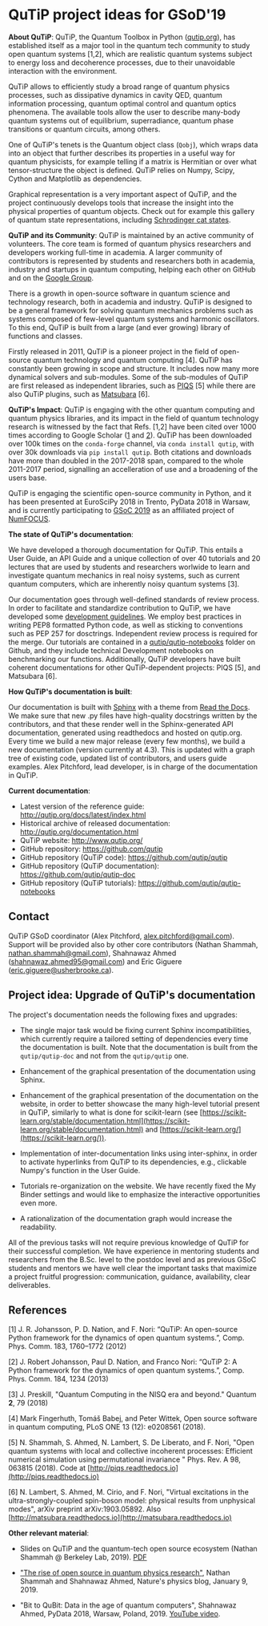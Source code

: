 # QuTiP project ideas for GSoD'19


**About QuTiP**: QuTiP, the Quantum Toolbox in Python ([qutip.org](http://qutip.org)), has established itself as a major tool in the quantum tech community to study open quantum systems [1,2], which are realistic quantum systems subject to energy loss and decoherence processes, due to their unavoidable interaction with the environment. 


QuTiP allows to efficiently study a broad range of quantum physics processes, such as dissipative dynamics in cavity QED, quantum information processing, quantum optimal control and quantum optics phenomena. The available tools allow the user to describe many-body quantum systems out of equilibrium, superradiance, quantum phase transitions or quantum circuits, among others. 

One of QuTiP's tenets is the Quantum object class (`Qobj`), which wraps data into an object that further describes its properties in a useful way for quantum physicists, for example telling if a matrix is Hermitian or over what tensor-structure the object is defined. QuTiP relies on Numpy, Scipy, Cython and Matplotlib as dependencies.  


Graphical representation is a very important aspect of QuTiP, and the project continuously develops tools that increase the insight into the physical properties of quantum objects. Check out for example this gallery of quantum state representations, including [Schrodinger cat states](https://nbviewer.jupyter.org/github/jrjohansson/qutip-lectures/blob/master/Lecture-16-Gallery-of-Wigner-functions.ipynb). 

**QuTiP and its Community**: QuTiP is maintained by an active community of volunteers. The core team is formed of quantum physics researchers and developers working full-time in academia. A larger community of contributors is represented by students and researchers both in academia, industry and startups in quantum computing, helping each other on GitHub and on the [Google Group](https://groups.google.com/forum/#!forum/qutip). 

There is a growth in open-source software in quantum science and technology research, both in academia and industry. QuTiP is designed to be a general framework for solving quantum mechanics problems such as systems composed of few-level quantum systems and harmonic oscillators. To this end, QuTiP is built from a large (and ever growing) library of functions and classes. 


Firstly released in 2011, QuTiP is a pioneer project in the field of open-source quantum technology and quantum computing [4]. QuTiP has constantly been growing in scope and structure. It includes now many more dynamical solvers and sub-modules. Some of the sub-modules of QuTiP are first released as independent libraries, such as [PIQS](http://piqs.readthedocs.io) [5] while there are also QuTiP plugins, such as [Matsubara](http://matsubara.readthedocs.io) [6]. 


**QuTiP's Impact**: QuTiP is engaging with the other quantum computing and quantum physics libraries, and its impact in the field of quantum technology research is witnessed by the fact that Refs. [1,2] have been cited over 1000 times according to Google Scholar ([1](https://scholar.google.com/scholar?oi=bibs&hl=en&cites=6461191495870975489) and [2](https://scholar.google.com/scholar?cites=12137412545524739721&as_sdt=2005&sciodt=0,5&hl=en)). QuTiP has been downloaded over 100k times on the `conda-forge` channel, via `conda install qutip`, with over 30k downloads via `pip install qutip`. Both citations and downloads have more than doubled in the 2017-2018 span, compared to the whole 2011-2017 period, signalling an accelleration of use and a broadening of the users base.


 QuTiP is engaging the scientific open-source community in Python, and it has been presented at EuroSciPy 2018 in Trento, PyData 2018 in Warsaw, and is currently participating to [GSoC 2019](https://github.com/qutip/qutip/wiki//Google-Summer-of-Code-2019) as an affiliated project of [NumFOCUS](http://qutip.org/news.html). 


**The state of QuTiP's documentation**: 

We have developed a thorough documentation for QuTiP. This entails a User Guide, an API Guide and a unique collection of over 40 tutorials and 20 lectures that are used by students and researchers worlwide to learn and investigate quantum mechanics in real noisy systems, such as current quantum computers, which are inherently noisy quantum systems [3].

Our documentation goes through well-defined standards of review process. In order to facilitate and standardize contribution to QuTiP, we have developed some [development guidelines](https://github.com/qutip/qutip-doc/blob/master/qutip_dev_contrib.md).  We employ best practices in writing PEP8 formatted Python code, as well as sticking to conventions such as PEP 257 for dosctrings. Independent review process is required for the merge. Our tutorials are contained in a [qutip/qutip-notebooks](https://github.com/qutip/qutip-notebooks) folder on Github, and they include technical Development notebooks on benchmarking our functions. Additionally, QuTiP developers have built coherent documentations for other QuTiP-dependent projects: PIQS [5], and Matsubara [6]. 


**How QuTiP's documentation is built**: 

Our documentation is
built with [Sphinx](http://www.sphinx-doc.org) with a theme from [Read the Docs](https://readthedocs.org). We make sure that new .py files have high-quality docstrings written by the contributors, and that these render well in the Sphinx-generated API documentation, generated using readthedocs and hosted on qutip.org. Every time we build a new major release (every few months), we build a new documentation (version currently at 4.3). This is updated with a graph tree of existing code, updated list of contributors, and users guide examples. Alex Pitchford, lead developer, is in charge of the documentation in QuTiP. 

**Current documentation**:

- Latest version of the reference guide:
  http://qutip.org/docs/latest/index.html
- Historical archive of released documentation: http://qutip.org/documentation.html
- QuTiP website: http://www.qutip.org/
- GitHub repository: https://github.com/qutip
- GitHub repository (QuTiP code): https://github.com/qutip/qutip
- GitHub repository (QuTiP documentation): https://github.com/qutip/qutip-doc
- GitHub repository (QuTiP tutorials): https://github.com/qutip/qutip-notebooks


## Contact

QuTiP GSoD coordinator (Alex Pitchford, alex.pitchford@gmail.com). Support will be provided also by other core contributors (Nathan Shammah, nathan.shammah@gmail.com), Shahnawaz Ahmed (shahnawaz.ahmed95@gmail.com) and Eric Giguere (eric.giguere@usherbrooke.ca). 


## Project idea: Upgrade of QuTiP's documentation

The project's documentation needs the following fixes and upgrades:

- The single major task would be fixing current Sphinx incompatibilities, which currently require a tailored setting of dependencies every time the documentation is built. Note that the documentation is built from the `qutip/qutip-doc` and not from the `qutip/qutip` one.

- Enhancement of the graphical presentation of the documentation using Sphinx. 

- Enhancement of the graphical presentation of the documentation on the website, in order to better showcase the many high-level tutorial present in QuTiP, similarly to what is done for scikit-learn (see [https://scikit-learn.org/stable/documentation.html](https://scikit-learn.org/stable/documentation.html) and [https://scikit-learn.org/](https://scikit-learn.org/)).

- Implementation of inter-documentation links using inter-sphinx, in order to activate hyperlinks from QuTiP to its dependencies, e.g., clickable Numpy's function in the User Guide.  

- Tutorials re-organization on the website. We have recently fixed the My Binder settings and would like to emphasize the interactive opportunities even more. 

- A rationalization of the documentation graph would increase the readability. 

All of the previous tasks will not require previous knowledge of QuTiP for their successful completion. We have experience in mentoring students and researchers from the B.Sc. level to the postdoc level and as previous GSoC students and mentors we have well clear the important tasks that maximize a project fruitful progression: communication, guidance, availability, clear deliverables. 


## References
[1] J. R. Johansson, P. D. Nation, and F. Nori: “QuTiP: An open-source Python framework for the dynamics of open quantum systems.”, Comp. Phys. Comm. 183, 1760–1772 (2012)

[2] J. Robert Johansson, Paul D. Nation, and Franco Nori: “QuTiP 2: A Python framework for the dynamics of open quantum systems.”, Comp. Phys. Comm. 184, 1234 (2013)

[3] J. Preskill, "Quantum Computing in the NISQ era and beyond." Quantum **2**, 79 (2018)

[4] Mark Fingerhuth, Tomáš Babej, and Peter Wittek, Open source software in quantum computing, PLoS ONE 13 (12): e0208561 (2018).

[5] N. Shammah, S. Ahmed, N. Lambert, S. De Liberato, and F. Nori, "Open quantum systems with local and collective incoherent processes: Efficient numerical simulation using permutational invariance " Phys. Rev. A 98, 063815 (2018). Code at [http://piqs.readthedocs.io](http://piqs.readthedocs.io)

[6] N. Lambert, S. Ahmed, M. Cirio, and F. Nori, "Virtual excitations in the ultra-strongly-coupled spin-boson model: physical results from unphysical modes", arXiv preprint arXiv:1903.05892. Also [http://matsubara.readthedocs.io](http://matsubara.readthedocs.io)

**Other relevant material**:

- Slides on QuTiP and the quantum-tech open source ecosystem (Nathan Shammah @ Berkeley Lab, 2019). [PDF](https://conferences.lbl.gov/event/195/session/6/contribution/13/material/slides/0.pdf)

- ["The rise of open source in quantum physics research"](http://blogs.nature.com/onyourwavelength/2019/01/09/the-rise-of-open-source-in-quantum-physics-research/), Nathan Shammah and Shahnawaz Ahmed, Nature's physics blog, January 9, 2019. 

- "Bit to QuBit: Data in the age of quantum computers", Shahnawaz Ahmed, PyData 2018, Warsaw, Poland, 2019. [YouTube video](https://www.youtube.com/watch?v=6GAXJhL1mSs).

